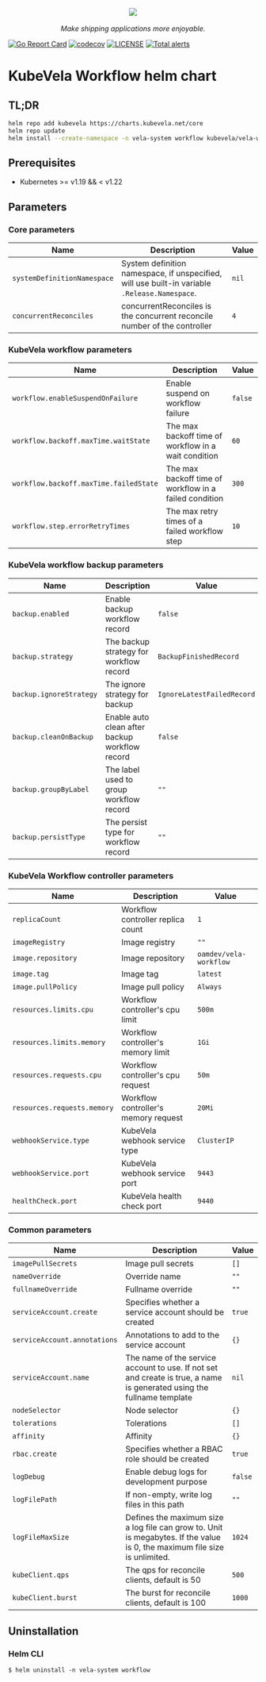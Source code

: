 <div style="text-align: center">
  <p align="center">
    <img src="https://raw.githubusercontent.com/kubevela/kubevela.io/main/docs/resources/KubeVela-03.png">
    <br><br>
    <i>Make shipping applications more enjoyable.</i>
  </p>
</div>

[![Go Report Card](https://goreportcard.com/badge/github.com/kubevela/workflow)](https://goreportcard.com/report/github.com/kubevela/workflow)
[![codecov](https://codecov.io/gh/kubevela/workflow/branch/main/graph/badge.svg)](https://codecov.io/gh/kubevela/workflow)
[![LICENSE](https://img.shields.io/github/license/kubevela/workflow.svg?style=flat-square)](/LICENSE)
[![Total alerts](https://img.shields.io/lgtm/alerts/g/kubevela/workflow.svg?logo=lgtm&logoWidth=18)](https://lgtm.com/projects/g/kubevela/workflow/alerts/)

# KubeVela Workflow helm chart

## TL;DR

```bash
helm repo add kubevela https://charts.kubevela.net/core
helm repo update
helm install --create-namespace -n vela-system workflow kubevela/vela-workflow --wait
```

## Prerequisites

- Kubernetes >= v1.19 && < v1.22
  
## Parameters

### Core parameters

| Name                        | Description                                                                                   | Value |
| --------------------------- | --------------------------------------------------------------------------------------------- | ----- |
| `systemDefinitionNamespace` | System definition namespace, if unspecified, will use built-in variable `.Release.Namespace`. | `nil` |
| `concurrentReconciles`      | concurrentReconciles is the concurrent reconcile number of the controller                     | `4`   |


### KubeVela workflow parameters

| Name                                   | Description                                            | Value   |
| -------------------------------------- | ------------------------------------------------------ | ------- |
| `workflow.enableSuspendOnFailure`      | Enable suspend on workflow failure                     | `false` |
| `workflow.backoff.maxTime.waitState`   | The max backoff time of workflow in a wait condition   | `60`    |
| `workflow.backoff.maxTime.failedState` | The max backoff time of workflow in a failed condition | `300`   |
| `workflow.step.errorRetryTimes`        | The max retry times of a failed workflow step          | `10`    |


### KubeVela workflow backup parameters

| Name                    | Description                                    | Value                      |
| ----------------------- | ---------------------------------------------- | -------------------------- |
| `backup.enabled`        | Enable backup workflow record                  | `false`                    |
| `backup.strategy`       | The backup strategy for workflow record        | `BackupFinishedRecord`     |
| `backup.ignoreStrategy` | The ignore strategy for backup                 | `IgnoreLatestFailedRecord` |
| `backup.cleanOnBackup`  | Enable auto clean after backup workflow record | `false`                    |
| `backup.groupByLabel`   | The label used to group workflow record        | `""`                       |
| `backup.persistType`    | The persist type for workflow record           | `""`                       |


### KubeVela Workflow controller parameters

| Name                        | Description                          | Value                  |
| --------------------------- | ------------------------------------ | ---------------------- |
| `replicaCount`              | Workflow controller replica count    | `1`                    |
| `imageRegistry`             | Image registry                       | `""`                   |
| `image.repository`          | Image repository                     | `oamdev/vela-workflow` |
| `image.tag`                 | Image tag                            | `latest`               |
| `image.pullPolicy`          | Image pull policy                    | `Always`               |
| `resources.limits.cpu`      | Workflow controller's cpu limit      | `500m`                 |
| `resources.limits.memory`   | Workflow controller's memory limit   | `1Gi`                  |
| `resources.requests.cpu`    | Workflow controller's cpu request    | `50m`                  |
| `resources.requests.memory` | Workflow controller's memory request | `20Mi`                 |
| `webhookService.type`       | KubeVela webhook service type        | `ClusterIP`            |
| `webhookService.port`       | KubeVela webhook service port        | `9443`                 |
| `healthCheck.port`          | KubeVela health check port           | `9440`                 |


### Common parameters

| Name                         | Description                                                                                                                | Value   |
| ---------------------------- | -------------------------------------------------------------------------------------------------------------------------- | ------- |
| `imagePullSecrets`           | Image pull secrets                                                                                                         | `[]`    |
| `nameOverride`               | Override name                                                                                                              | `""`    |
| `fullnameOverride`           | Fullname override                                                                                                          | `""`    |
| `serviceAccount.create`      | Specifies whether a service account should be created                                                                      | `true`  |
| `serviceAccount.annotations` | Annotations to add to the service account                                                                                  | `{}`    |
| `serviceAccount.name`        | The name of the service account to use. If not set and create is true, a name is generated using the fullname template     | `nil`   |
| `nodeSelector`               | Node selector                                                                                                              | `{}`    |
| `tolerations`                | Tolerations                                                                                                                | `[]`    |
| `affinity`                   | Affinity                                                                                                                   | `{}`    |
| `rbac.create`                | Specifies whether a RBAC role should be created                                                                            | `true`  |
| `logDebug`                   | Enable debug logs for development purpose                                                                                  | `false` |
| `logFilePath`                | If non-empty, write log files in this path                                                                                 | `""`    |
| `logFileMaxSize`             | Defines the maximum size a log file can grow to. Unit is megabytes. If the value is 0, the maximum file size is unlimited. | `1024`  |
| `kubeClient.qps`             | The qps for reconcile clients, default is 50                                                                               | `500`   |
| `kubeClient.burst`           | The burst for reconcile clients, default is 100                                                                            | `1000`  |


## Uninstallation

### Helm CLI

```shell
$ helm uninstall -n vela-system workflow
```

